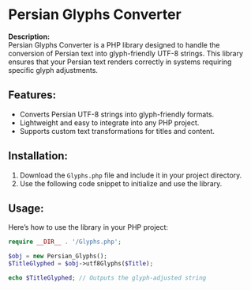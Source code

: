 # Persian Glyphs Converter

**Description:**  
Persian Glyphs Converter is a PHP library designed to handle the conversion of Persian text into glyph-friendly UTF-8 strings. This library ensures that your Persian text renders correctly in systems requiring specific glyph adjustments.

## Features:
- Converts Persian UTF-8 strings into glyph-friendly formats.
- Lightweight and easy to integrate into any PHP project.
- Supports custom text transformations for titles and content.

## Installation:
1. Download the `Glyphs.php` file and include it in your project directory.
2. Use the following code snippet to initialize and use the library.

## Usage:
Here’s how to use the library in your PHP project:
```php
require __DIR__ . '/Glyphs.php';

$obj = new Persian_Glyphs();
$TitleGlyphed = $obj->utf8Glyphs($Title);

echo $TitleGlyphed; // Outputs the glyph-adjusted string


